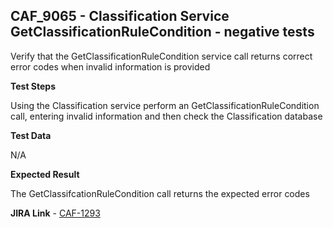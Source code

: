## CAF_9065 - Classification Service GetClassificationRuleCondition - negative tests ##

Verify that the GetClassificationRuleCondition service call returns correct error codes when invalid information is provided

**Test Steps**

Using the Classification service perform an GetClassificationRuleCondition call, entering invalid information and then check the Classification database

**Test Data**

N/A

**Expected Result**

The GetClassifcationRuleCondition call returns the expected error codes

**JIRA Link** - [CAF-1293](https://jira.autonomy.com/browse/CAF-1293)


